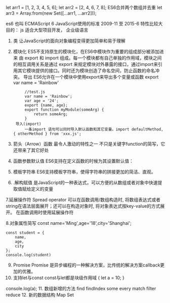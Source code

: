let arr1 = [1, 2, 3, 4, 5, 6];
let arr2 = [2, 4, 6, 7, 8];
ES6合并两个数组并去重
let arr3 = Array.from(new Set([...arr1, ...arr2]));

es6 也叫 ECMAScript 6 JavaScript使用的标准  2009-11 至 2015-6   特性比较大
目的： js 适合大型项目开发， 企业级语言

1. 类
    让JavaScript的面向对象编程变得更加简单和易于理解
2. 模块化
    ES5不支持原生的模块化，在ES6中模块作为重要的组成部分被添加进来
    由 export 和 import 组成。每一个模块都有自己单独的作用域，模块之间的相互调用关系是通过 export 来规定模块对外暴露的接口，通过import来引用其它模块提供的接口。同时还为模块创造了命名空间，防止函数的命名冲突。
        导出
            ES6允许在一个模块中使用export来导出多个变量或函数
            export var name = 'Rainbow'

            //test.js
            var name = 'Rainbow';
            var age = '24';
            export {name, age};
            export function myModule(someArg) {
                return someArg;
            }  
        导入(import)
            一条import 语句可以同时导入默认函数和其它变量。import defaultMethod, { otherMethod } from 'xxx.js';
3. 箭头（Arrow）函数
    最令人激动的特性之一
    不只是关键字function的简写，它还带来了其它好处
    
4. 函数参数默认值
    ES6支持在定义函数的时候为其设置默认值：

5. 模板字符串
    ES6支持模板字符串，使得字符串的拼接更加的简洁、直观。

6. .解构赋值
    是JavaScript的一种表达式，可以方便的从数组或者对象中快速提取值赋给定义的变量

7.延展操作符
    Spread operator
    可以在函数调用/数组构造时, 将数组表达式或者string在语法层面展开；还可以在构造对象时, 将对象表达式按key-value的方式展开。
    在函数调用时使用延展操作符

8.对象属性简写
    const name='Ming',age='18',city='Shanghai';
  
    const student = {
        name,
        age,
        city
    };
    console.log(student)
9. Promise
    Promise 是异步编程的一种解决方案，比传统的解决方案callback更加的优雅。
10. 支持let与const
    const与let都是块级作用域
    {
  let a = 10;
}

console.log(a);
11. 数组新增的方法
    find findIndex some every 
    match filter reduce 
12. 新的数据结构 Map Set 
